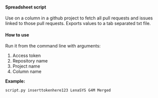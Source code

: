 #### Spreadsheet script ####
Use on a column in a github project to fetch all pull requests and issues linked to those pull requests. Exports values to a tab separated txt file.

#### How to use ####
Run it from the command line with arguments:
1. Access token
2. Repository name
3. Project name
4. Column name

**Example:**

```script.py inserttokenhere123 LenaSYS G4M Merged```